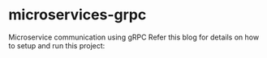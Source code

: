 # microservices-grpc
 Microservice communication using gRPC
 Refer this blog for details on how to setup and run this project: 
